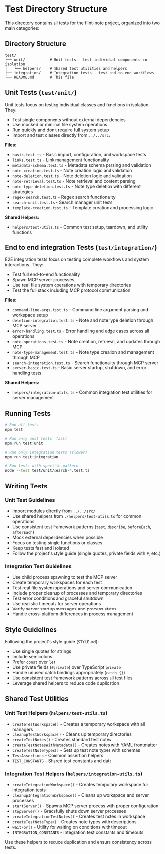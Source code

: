 # Test Directory Structure

This directory contains all tests for the flint-note project, organized into two main categories:

## Directory Structure

```
test/
├── unit/           # Unit tests - test individual components in isolation
│   └── helpers/    # Shared test utilities and helpers
├── integration/    # Integration tests - test end-to-end workflows
└── README.md       # This file
```

## Unit Tests (`test/unit/`)

Unit tests focus on testing individual classes and functions in isolation. They:

- Test single components without external dependencies
- Use mocked or minimal file system operations
- Run quickly and don't require full system setup
- Import and test classes directly from `../../src/`

**Files:**
- `basic.test.ts` - Basic import, configuration, and workspace tests
- `links.test.ts` - Link management functionality
- `metadata-schema.test.ts` - Metadata schema parsing and validation
- `note-creation.test.ts` - Note creation logic and validation
- `note-deletion.test.ts` - Note deletion logic and validation
- `note-retrieval.test.ts` - Note retrieval and content parsing
- `note-type-deletion.test.ts` - Note type deletion with different strategies
- `regex-search.test.ts` - Regex search functionality
- `search-unit.test.ts` - Search manager unit tests
- `template-creation.test.ts` - Template creation and processing logic

**Shared Helpers:**
- `helpers/test-utils.ts` - Common test setup, teardown, and utility functions

## End to end integration Tests (`test/integration/`)

E2E integration tests focus on testing complete workflows and system interactions. They:

- Test full end-to-end functionality
- Spawn MCP server processes
- Use real file system operations with temporary directories
- Test the full stack including MCP protocol communication

**Files:**
- `command-line-args.test.ts` - Command line argument parsing and workspace setup
- `deletion-integration.test.ts` - Note and note type deletion through MCP server
- `error-handling.test.ts` - Error handling and edge cases across all operations
- `note-operations.test.ts` - Note creation, retrieval, and updates through MCP
- `note-type-management.test.ts` - Note type creation and management through MCP
- `search-integration.test.ts` - Search functionality through MCP server
- `server-basic.test.ts` - Basic server startup, shutdown, and error handling tests

**Shared Helpers:**
- `helpers/integration-utils.ts` - Common integration test utilities for server management

## Running Tests

```bash
# Run all tests
npm test

# Run only unit tests (fast)
npm run test:unit

# Run only integration tests (slower)
npm run test:integration

# Run tests with specific pattern
node --test test/unit/search-*.test.ts
```

## Writing Tests

### Unit Test Guidelines

- Import modules directly from `../../src/`
- Use shared helpers from `./helpers/test-utils.ts` for common operations
- Use consistent test framework patterns (`test`, `describe`, `beforeEach`, `afterEach`)
- Mock external dependencies when possible
- Focus on testing single functions or classes
- Keep tests fast and isolated
- Follow the project's style guide (single quotes, private fields with `#`, etc.)

### Integration Test Guidelines

- Use child process spawning to test the MCP server
- Create temporary workspaces for each test
- Test real file system operations and server communication
- Include proper cleanup of processes and temporary directories
- Test error conditions and graceful shutdown
- Use realistic timeouts for server operations
- Verify server startup messages and process states
- Handle cross-platform differences in process management

## Style Guidelines

Following the project's style guide (`STYLE.md`):

- Use single quotes for strings
- Include semicolons
- Prefer `const` over `let`
- Use private fields (`#private`) over TypeScript `private`
- Handle unused catch bindings appropriately (`catch {}`)
- Use consistent test framework patterns across all test files
- Leverage shared helpers to reduce code duplication

## Shared Test Utilities

### Unit Test Helpers (`helpers/test-utils.ts`)
- `createTestWorkspace()` - Creates a temporary workspace with all managers
- `cleanupTestWorkspace()` - Cleans up temporary directories
- `createTestNotes()` - Creates standard test notes
- `createTestNotesWithMetadata()` - Creates notes with YAML frontmatter
- `createTestNoteTypes()` - Sets up test note types with schemas
- `TestAssertions` - Common assertion helpers
- `TEST_CONSTANTS` - Shared test constants and data

### Integration Test Helpers (`helpers/integration-utils.ts`)
- `createIntegrationWorkspace()` - Creates temporary workspace for integration tests
- `cleanupIntegrationWorkspace()` - Cleans up workspace and server processes
- `startServer()` - Spawns MCP server process with proper configuration
- `stopServer()` - Gracefully shuts down server processes
- `createIntegrationTestNotes()` - Creates test notes in workspace
- `createTestNoteType()` - Creates note types with descriptions
- `waitFor()` - Utility for waiting on conditions with timeout
- `INTEGRATION_CONSTANTS` - Integration test constants and timeouts

Use these helpers to reduce duplication and ensure consistency across tests.
